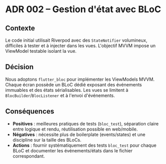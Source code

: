 <!--
Fichier : docs/adr/002-state-management-bloc.md
Rôle : Capturer la décision d'utiliser BLoC pour le binding View ↔ ViewModel.
Dépendances : Vues Flutter, flutter_bloc, tests bloc_test.
Exemple d'usage : Référence lors de la création d'un nouveau ViewModel ou pour challenger l'usage d'un autre outil.
-->

# ADR 002 – Gestion d'état avec BLoC

## Contexte
Le code initial utilisait Riverpod avec des `StateNotifier` volumineux, difficiles à tester et à injecter dans les vues. L'objectif MVVM impose un ViewModel testable isolant la vue.

## Décision
Nous adoptons `flutter_bloc` pour implémenter les ViewModels MVVM. Chaque écran possède un BLoC dédié exposant des événements immuables et des états sérialisables. Les vues se limitent à `BlocBuilder`/`BlocListener` et à l'envoi d'événements.

## Conséquences
- **Positives** : meilleures pratiques de tests (`bloc_test`), séparation claire entre logique et rendu, réutilisation possible en web/mobile.
- **Négatives** : nécessite plus de boilerplate (events/states) et une discipline sur la taille des BLoCs.
- **Actions** : fournir systématiquement des tests `bloc_test` pour chaque BLoC et documenter les événements/états dans le fichier correspondant.
